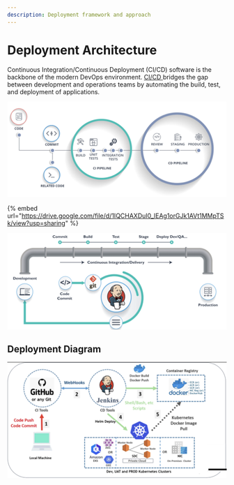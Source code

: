 ```yaml
---
description: Deployment framework and approach
---
```


# Deployment Architecture

Continuous Integration/Continuous Deployment (CI/CD) software is the backbone of the modern DevOps environment. [CI/CD ](../../guides/installation-guide/infrastructure-setup-guide/ci-cd-set-up/)bridges the gap between development and operations teams by automating the build, test, and deployment of applications.&#x20;



![](<../../.gitbook/assets/image (267).png>)

{% embed url="https://drive.google.com/file/d/1IQCHAXDuI0_lEAg1orGJk1AVt1MMpTSk/view?usp=sharing" %}

![](<../../.gitbook/assets/image (94).png>)

## Deployment Diagram

![](<../../.gitbook/assets/image (62).png>)

